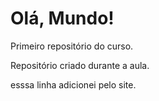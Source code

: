 # Olá, Mundo!
 Primeiro repositório do curso.

 Repositório criado durante a aula.

esssa linha adicionei pelo site.
